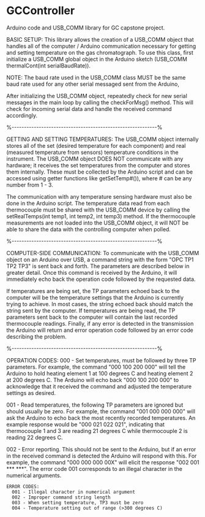 # GCController
 Arduino code and USB_COMM library for GC capstone project.

BASIC SETUP:
This library allows the creation of a USB_COMM object that handles all of the computer / Arduino communication necessary for getting and setting temperature on the gas chromatograph. To use this class, first initialize a USB_COMM global object in the Arduino sketch (USB_COMM thermalCont(int serialBaudRate)).

NOTE: The baud rate used in the USB_COMM class MUST be the same baud rate used for any other serial messaged sent from the Arduino,

After initializing the USB_COMM object, repeatedly check for new serial messages in the main loop by calling the checkForMsg() method. This will check for incoming serial data and handle the received command accordingly.

%-----------------------------------------------------------%

GETTING AND SETTING TEMPERATURES:
The USB_COMM object internally stores all of the set (desired temperature for each component) and real (measured temperature from sensors) temperature conditions in the instrument. The USB_COMM object DOES NOT communicate with any hardware; it receives the set temperatures from the computer and stores them internally. These must be collected by the Arduino script and can be accessed using getter functions like getSetTemp#()), where # can be any number from 1 - 3.

The communication with any temperature sensing hardware must also be done in the Arduino script. The temperature data read from each thermocouple must be shared with the USB_COMM device by calling the setRealTemps(int temp1, int temp2, int temp3) method. If the thermocouple measurements are not loaded into the USB_COMM object, it will NOT be able to share the data with the controlling computer when polled.

%-----------------------------------------------------------%

COMPUTER-SIDE COMMUNICATION:
To communicate with the USB_COMM object on an Arduino over USB, a command string with the form "OPC TP1 TP2 TP3" is sent back and forth. The parameters are described below in greater detail. Once this command is received by the Arduino, it will immediately echo back the operation code followed by the requested data.

If temperatures are being set, the TP parameters echoed back to the computer will be the temperature settings that the Arduino is currently trying to achieve. In most cases, the string echoed back should match the string sent by the computer. If temperatures are being read, the TP parameters sent back to the computer will contain the last recorded thermocouple readings. Finally, if any error is detected in the transmission the Arduino will return and error operation code followed by an error code describing the problem.

%-----------------------------------------------------------%

OPERATION CODES:
000 - Set temperatures, must be followed by three TP parameters. For example, the command "000 100 200 000" will tell the Arduino to hold heating element 1 at 100 degrees C and heating element 2 at 200 degrees C. The Arduino will echo back "000 100 200 000" to acknowledge that it received the command and adjusted the temperature settings as desired.

001 - Read temperatures, the following TP parameters are ignored but should usually be zero. For example, the command "001 000 000 000" will ask the Arduino to echo back the most recently recorded temperatures. An example response would be "000 021 022 021", indicating that thermocouple 1 and 3 are reading 21 degrees C while thermocouple 2 is reading 22 degrees C.

002 - Error reporting. This should not be sent to the Arduino, but if an error in the received command is detected the Arduino will respond with this. For example, the command "000 000 000 00X" will elicit the response "002 001 *** ***". The error code 001 corresponds to an illegal character in the numerical arguments.

    ERROR CODES:
      001 - Illegal character in numerical argument
      002 - Improper command string length
      003 - When setting temperature, TP3 must be zero
      004 - Temperature setting out of range (>300 degrees C)
